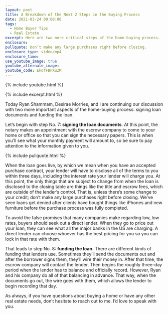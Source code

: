 ```yaml
---
layout: post
title: A Breakdown of the Next 2 Steps in the Buying Process
date: 2021-03-24 09:00:00
tags:
  - Home Buyer Tips
  - Real Estate
excerpt: Here are two more critical steps of the home-buying process.
enclosure:
pullquote: Don’t make any large purchases right before closing.
enclosure_type: video/mp4
enclosure_time:
use_youtube_image: true
youtube_alternate_image:
youtube_code: EkofFBPXuZM
---
```

{% include youtube.html %}

{% include excerpt.html %}

Today Ryan Shammam, Desirae Morries, and I are continuing our discussion with two more important aspects of the home-buying process: signing loan documents and funding the loan.&nbsp;

Let’s begin with step No. 7: **signing the loan documents**. At this point, the notary makes an appointment with the escrow company to come to your home or office so that you can sign the necessary papers. This is when you’ll see what your monthly payment will amount to, so be sure to pay attention to the information given to you.

{% include pullquote.html %}

When the loan goes live, by which we mean when you have an accepted purchase contract, your lender will have to disclose all of the terms to you within three days, including the interest rate your lender will charge you. At this point, the only things that are subject to change from when the loan is disclosed to the closing table are things like the title and escrow fees, which are outside of the lender’s control. That is, unless there’s some change to your credit; don’t make any large purchases right before closing. We’ve seen loans get denied after clients have bought things like iPhones and new furniture before the purchase process was fully completed.

To avoid the false promises that many companies make regarding low, low rates, buyers should seek out a direct lender. When they go to price out your loan, they can see what all the major banks in the US are charging. A direct lender can choose whoever has the best pricing for you so you can lock in that rate with them.

That leads to step No. 8: **funding the loan.** There are different kinds of funding that lenders use. Sometimes they’ll send the documents out and after the borrower signs them, they’ll wire their money in. After that time, the escrow company will contact the lender. Then begins the roughly three-day period when the lender has to balance and officially record. However, Ryan and his company do all of that balancing in advance. That way, when the documents go out, the wire goes with them, which allows the lender to begin recording that day.

As always, if you have questions about buying a home or have any other real estate needs, don’t hesitate to reach out to me. I’d love to speak with you.
